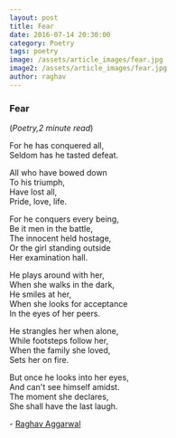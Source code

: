 ```yaml
---
layout: post
title: Fear
date: 2016-07-14 20:30:00
category: Poetry
tags: poetry
image: /assets/article_images/fear.jpg
image2: /assets/article_images/fear.jpg
author: raghav
---
```

<h3>Fear</h3>
(<i>Poetry,2 minute read</i>)
<p>For he has conquered all,<br />
Seldom has he tasted defeat.</p>

<p>All who have bowed down&nbsp;<br />
To his triumph,<br />
Have lost all,<br />
Pride, love, life.</p>

<p>For he conquers every being,<br />
Be it men in the battle,&nbsp;<br />
The innocent held hostage,&nbsp;<br />
Or the girl standing outside&nbsp;<br />
Her examination hall.</p>

<p>He plays around with her,<br />
When she walks in the dark,<br />
He smiles at her,&nbsp;<br />
When she looks for acceptance<br />
In the eyes of her peers.</p>

<p>He strangles her when alone,<br />
While footsteps follow her,<br />
When the family she loved,&nbsp;<br />
Sets her on fire.</p>

<p>But once he looks into her eyes,<br />
And can&#39;t see himself amidst.<br />
The moment she declares,<br />
She shall have the last laugh.</p>

<p>-&nbsp;<a href="https://www.facebook.com/raghavthegreat002">Raghav Aggarwal</a></p>
